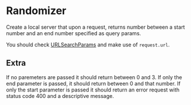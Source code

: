 # Randomizer

Create a local server that upon a request, returns number between a start number and an end number specified as query params.

You should check [URLSearchParams](https://developer.mozilla.org/en-US/docs/Web/API/URLSearchParams) and make use of `request.url`.

## Extra

If no paremeters are passed it should return between 0 and 3. If only the end parameter is passed, it should return between 0 and that number. If only the start parameter is passed it should return an error request with status code 400 and a descriptive message.
